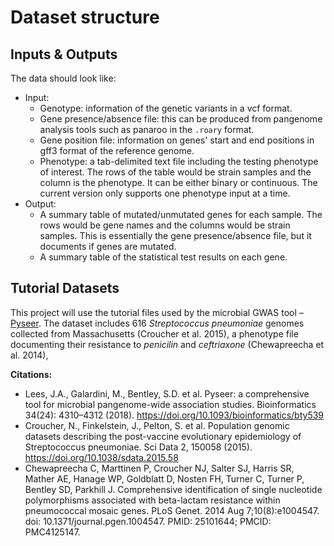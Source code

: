 # Dataset structure

## Inputs & Outputs
The data should look like:
- Input:
  - Genotype: information of the genetic variants in a vcf format.
  - Gene presence/absence file: this can be produced from pangenome analysis tools such as panaroo in the `.roary` format.
  - Gene position file: information on genes' start and end positions in gff3 format of the reference genome.
  - Phenotype: a tab-delimited text file including the testing phenotype of interest. The rows of the table would be strain samples and the column is the phenotype. It can be either binary or continuous. The current version only supports one phenotype input at a time.
- Output:
  - A summary table of mutated/unmutated genes for each sample. The rows would be gene names and the columns would be strain samples. This is essentially the gene presence/absence file, but it documents if genes are mutated.
  - A summary table of the statistical test results on each gene.

## Tutorial Datasets
This project will use the tutorial files used by the microbial GWAS tool – [Pyseer](https://pyseer.readthedocs.io/en/master/tutorial.html). The dataset includes 616 *Streptococcus pneumoniae* genomes collected from Massachusetts (Croucher et al. 2015), a phenotype file documenting their resistance to *penicilin* and *ceftriaxone* (Chewapreecha et al. 2014), 

**Citations:**
- Lees, J.A., Galardini, M., Bentley, S.D. et al. Pyseer: a comprehensive tool for microbial pangenome-wide association studies. Bioinformatics 34(24): 4310–4312 (2018). https://doi.org/10.1093/bioinformatics/bty539
- Croucher, N., Finkelstein, J., Pelton, S. et al. Population genomic datasets describing the post-vaccine evolutionary epidemiology of Streptococcus pneumoniae. Sci Data 2, 150058 (2015). https://doi.org/10.1038/sdata.2015.58
- Chewapreecha C, Marttinen P, Croucher NJ, Salter SJ, Harris SR, Mather AE, Hanage WP, Goldblatt D, Nosten FH, Turner C, Turner P, Bentley SD, Parkhill J. Comprehensive identification of single nucleotide polymorphisms associated with beta-lactam resistance within pneumococcal mosaic genes. PLoS Genet. 2014 Aug 7;10(8):e1004547. doi: 10.1371/journal.pgen.1004547. PMID: 25101644; PMCID: PMC4125147.
